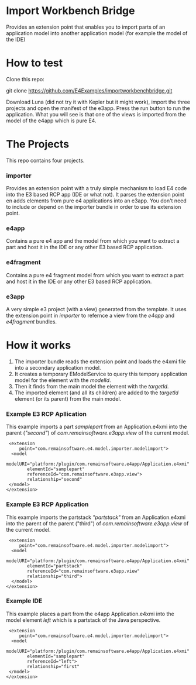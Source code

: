 Import Workbench Bridge
=======================

Provides an extension point that enables you to import parts of an application model into another application model (for example the model of the IDE)


How to test
===========
Clone this repo:

git clone https://github.com/E4Examples/importworkbenchbridge.git


Download Luna (did not try it with Kepler but it might work), import the three projects and open the manifest of the e3app. Press the run button to run the application. What you will see is that one of the views is imported from the model of the e4app which is pure E4.


The Projects
============
This repo contains four projects. 

### importer
Provides an extension point with a truly simple mechanism to load E4 code into the E3 based RCP app (IDE or what not). It parses the extension point en adds elements from pure e4 applications into an e3app. You don't need to include or depend on the importer bundle in order to use its extension point.

### e4app
Contains a pure e4 app and the model from which you want to extract a part and host it in the IDE or any other E3 based RCP application.

### e4fragment
Contains a pure e4 fragment model from which you want to extract a part and host it in the IDE or any other E3 based RCP application.

### e3app
A very simple e3 project (with a view) generated from the template. It uses the extension point in _importer_ to refernce a view from the _e4app_ and _e4fragment_ bundles.



How it works
============
1. The importer bundle reads the extension point and loads the e4xmi file into a secondary application model. 
2. It creates a temporary EModelService to query this tempory application model for the element with the _modelId_. 
3. Then it finds from the main model the element with the _targetId_.
4. The imported element (and all its children) are added to the _targetId_ element (or its parent) from the main model.

### Example E3 RCP Apllication
This example imports a part _samplepart_ from an Application.e4xmi into the parent (_"second"_) of _com.remainsoftware.e3app.view_ of the current model.

     <extension
         point="com.remainsoftware.e4.model.importer.modelimport">
      <model
            modelURI="platform:/plugin/com.remainsoftware.e4app/Application.e4xmi"
            elementId="samplepart"
            referenceId="com.remainsoftware.e3app.view">
            relationship="second"
     </model>
    </extension>
    
### Example E3 RCP Application
This example imports the partstack _"partstack"_ from an Application.e4xmi into the parent of the parent ("third") of _com.remainsoftware.e3app.view_ of the current model.

     <extension
         point="com.remainsoftware.e4.model.importer.modelimport">
      <model
            modelURI="platform:/plugin/com.remainsoftware.e4app/Application.e4xmi"
            elementId="partstack"
            referenceId="com.remainsoftware.e3app.view"
            relationship="third">
      </model>
    </extension>

### Example IDE
This example places a part from the e4app Application.e4xmi into the model element _left_ which is a partstack of the Java perspective.

     <extension
         point="com.remainsoftware.e4.model.importer.modelimport">
      <model
            modelURI="platform:/plugin/com.remainsoftware.e4app/Application.e4xmi"
            elementId="samplepart"
            referenceId="left">
            relationship="first"
     </model>
    </extension>
